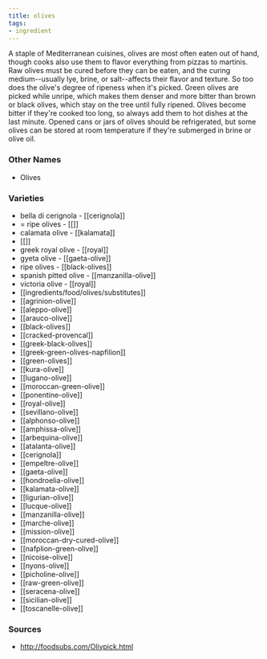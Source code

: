 ```yaml
---
title: olives
tags:
- ingredient
---
```

A staple of Mediterranean cuisines, olives are most often eaten out of hand, though cooks also use them to flavor everything from pizzas to martinis. Raw olives must be cured before they can be eaten, and the curing medium--usually lye, brine, or salt--affects their flavor and texture. So too does the olive's degree of ripeness when it's picked. Green olives are picked while unripe, which makes them denser and more bitter than brown or black olives, which stay on the tree until fully ripened. Olives become bitter if they're cooked too long, so always add them to hot dishes at the last minute. Opened cans or jars of olives should be refrigerated, but some olives can be stored at room temperature if they're submerged in brine or olive oil.

### Other Names

* Olives

### Varieties

* bella di cerignola - [[cerignola]]
* = ripe olives - [[]]
* calamata olive - [[kalamata]]
* [[]]
* greek royal olive - [[royal]]
* gyeta olive - [[gaeta-olive]]
* ripe olives - [[black-olives]]
* spanish pitted olive - [[manzanilla-olive]]
* victoria olive - [[royal]]
* [[ingredients/food/olives/substitutes]]
* [[agrinion-olive]]
* [[aleppo-olive]]
* [[arauco-olive]]
* [[black-olives]]
* [[cracked-provencal]]
* [[greek-black-olives]]
* [[greek-green-olives-napfilion]]
* [[green-olives]]
* [[kura-olive]]
* [[lugano-olive]]
* [[moroccan-green-olive]]
* [[ponentine-olive]]
* [[royal-olive]]
* [[sevillano-olive]]
* [[alphonso-olive]]
* [[amphissa-olive]]
* [[arbequina-olive]]
* [[atalanta-olive]]
* [[cerignola]]
* [[empeltre-olive]]
* [[gaeta-olive]]
* [[hondroelia-olive]]
* [[kalamata-olive]]
* [[ligurian-olive]]
* [[lucque-olive]]
* [[manzanilla-olive]]
* [[marche-olive]]
* [[mission-olive]]
* [[moroccan-dry-cured-olive]]
* [[nafplion-green-olive]]
* [[nicoise-olive]]
* [[nyons-olive]]
* [[picholine-olive]]
* [[raw-green-olive]]
* [[seracena-olive]]
* [[sicilian-olive]]
* [[toscanelle-olive]]

### Sources
* http://foodsubs.com/Olivpick.html
